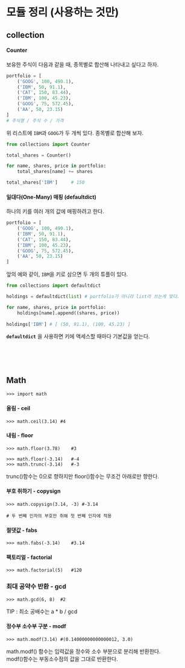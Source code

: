 # 모듈 정리 (사용하는 것만)

## collection

#### Counter
보유한 주식이 다음과 같을 때, 종목별로 합산해 나타내고 싶다고 하자. <br>
```python
portfolio = [
    ('GOOG', 100, 490.1),
    ('IBM', 50, 91.1),
    ('CAT', 150, 83.44),
    ('IBM', 100, 45.23),
    ('GOOG', 75, 572.45),
    ('AA', 50, 23.15)
]
# 주식명 / 주식 수 / 가격
```
위 리스트에  `IBM`과  `GOOG`가 두 개씩 있다. 종목별로 합산해 보자. <br>

```python
from collections import Counter

total_shares = Counter()

for name, shares, price in portfolio:
    total_shares[name] += shares

total_shares['IBM']     # 150
```

#### 일대다(One-Many) 매핑 (defaultdict)

하나의 키를 여러 개의 값에 매핑하려고 한다. <br>
```python
portfolio = [
    ('GOOG', 100, 490.1),
    ('IBM', 50, 91.1),
    ('CAT', 150, 83.44),
    ('IBM', 100, 45.23),
    ('GOOG', 75, 572.45),
    ('AA', 50, 23.15)
]
```

앞의 예와 같이,  `IBM`을 키로 삼으면 두 개의 튜플이 있다. <br>


```python
from collections import defaultdict

holdings = defaultdict(list) # portfolio가 아니라 list라 쓰는게 맞다.

for name, shares, price in portfolio:
    holdings[name].append((shares, price))
    
holdings['IBM'] # [ (50, 91.1), (100, 45.23) ]

```

**`defaultdict`** 을 사용하면 키에 액세스할 때마다 기본값을 얻는다. <br>


<br>
<br>
<br>

## Math

```python-repl
>>> import math
```

#### 올림 - ceil
```python-repl
>>> math.ceil(3.14) #4
```

#### 내림 - floor

```python-repl
>>> math.floor(3.78)    #3

>>> math.floor(-3.14)   #-4
>>> math.trunc(-3.14)   #-3
```
trunc()함수는 0으로 향하지만 floor()함수는 무조건 아래로만 향한다. <br>

#### 부호 취하기 - copysign

```python-repl
>>> math.copysign(3.14, -3) #-3.14

# 두 번째 인자의 부호만 취해 첫 번째 인자에 적용
```


#### 절댓값 - fabs

```python-repl
>>> math.fabs(-3.14)    #3.14
```

#### 팩토리얼 - factorial

```python-repl
>>> math.factorial(5)   #120
```

### 최대 공약수 반환 - gcd
```python-repl
>>> math.gcd(6, 8)  #2
```

TIP : 최소 공배수는 a * b / gcd <br>

#### 정수부 소수부 구분 - modf

```python-repl
>>> math.modf(3.14) #(0.14000000000000012, 3.0)
```

math.modf() 함수는 입력값을 정수와 소수 부분으로 분리해 반환한다.   <br>
modf()함수는 부동소수점의 값을 그대로 반환한다.

